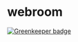 webroom
=======

[![Greenkeeper badge](https://badges.greenkeeper.io/cosmosgenius/webroom.svg)](https://greenkeeper.io/)
